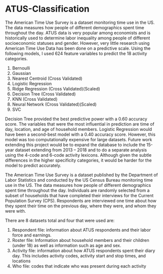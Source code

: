 # ATUS-Classification

The American Time Use Survey is a dataset monitoring time use in the US. The data measures how people of different demographics spent time throughout the day. ATUS data is very popular among economists and is historically used to determine labor inequality among people of different socioeconomic statuses and gender. However, very little research using American Time Use Data has been done on a predictive scale. Using the following models, I used 624 feature variables to predict the 18 activity categories.  

1.	Bernoulli 
2.	Gaussian 
3.	Nearest Centroid (Cross Validated) 
4.	Logistic Regression 
5.	Ridge Regression (Cross Validated)(Scaled)
6.	Decision Tree (Cross Validated)
7.	KNN (Cross Validated)
8.	Neural Network (Cross Validated)(Scaled)
9.	SVC 

Decision Tree provided the best predictive power with a 0.60 accuracy score. The variables that were the most influential in prediction are time of day, location, and age of household members. Logistic Regression would have been a second-best model with a 0.40 accuracy score. However, this model was too computationally expensive for large datasets. Future work extending this project would be to expand the database to include the 15-year dataset extending from 2013 – 2018 and to do a separate analysis using the 4-code and 6-code activity lexicons. Although given the subtle differences in the higher specificity categories, it would be harder for the model to predict accurately. 

The American Time Use Survey is a dataset published by the Department of Labor Statistics and conducted by the US Census Bureau monitoring time use in the US. The data measures how people of different demographics spent time throughout the day. Individuals are randomly selected from a subset of households that have completed their interviews for the Current Population Survey (CPS). Respondents are interviewed one time about how they spent their time on the previous day, where they were, and whom they were with. 

There are 8 datasets total and four that were used are: 

1.	Respondent file: information about ATUS respondents and their labor force and earnings. 
2.	Roster file: Information about household members and their children (under 18) as well as information such as age and sex.
3.	Activity file: information about how ATUS respondents spent their diary day. This includes activity codes, activity start and stop times, and locations
4.	Who file: codes that indicate who was present during each activity
